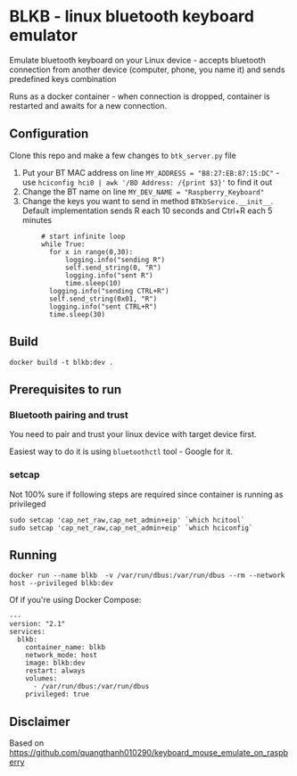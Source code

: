 # BLKB - linux bluetooth keyboard emulator

Emulate bluetooth keyboard on your Linux device - accepts bluetooth connection from another device (computer, phone, you name it) and sends predefined keys combination

Runs as a docker container - when connection is dropped, container is restarted and awaits for a new connection.

## Configuration

Clone this repo and make a few changes to `btk_server.py` file

1. Put your BT MAC address on line `MY_ADDRESS = "B8:27:EB:87:15:DC"` - use `hciconfig hci0 | awk '/BD Address: /{print $3}'` to find it out
2. Change the BT name on line `MY_DEV_NAME = "Raspberry_Keyboard"`
3. Change the keys you want to send in method `BTKbService.__init__`. Default implementation sends R each 10 seconds and Ctrl+R each 5 minutes
```
        # start infinite loop
        while True:
          for x in range(0,30):
              logging.info("sending R")
              self.send_string(0, "R")
              logging.info("sent R")
              time.sleep(10)
          logging.info("sending CTRL+R")
          self.send_string(0x01, "R")
          logging.info("sent CTRL+R")
          time.sleep(30)
```

## Build

```
docker build -t blkb:dev .
```

## Prerequisites to run

### Bluetooth pairing and trust

You need to pair and trust your linux device with target device first.

Easiest way to do it is using `bluetoothctl` tool - Google for it.

### setcap

Not 100% sure if following steps are required since container is running as privileged

```
sudo setcap 'cap_net_raw,cap_net_admin+eip' `which hcitool`
sudo setcap 'cap_net_raw,cap_net_admin+eip' `which hciconfig`
```

## Running

```
docker run --name blkb  -v /var/run/dbus:/var/run/dbus --rm --network host --privileged blkb:dev
```

Of if you're using Docker Compose:

```
---
version: "2.1"
services:
  blkb:
    container_name: blkb
    network_mode: host
    image: blkb:dev
    restart: always
    volumes:
      - /var/run/dbus:/var/run/dbus
    privileged: true
```

## Disclaimer

Based on https://github.com/quangthanh010290/keyboard_mouse_emulate_on_raspberry